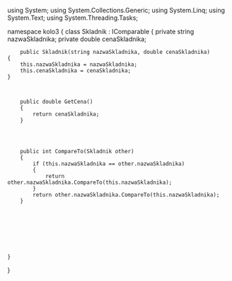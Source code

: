 using System;
using System.Collections.Generic;
using System.Linq;
using System.Text;
using System.Threading.Tasks;

namespace kolo3
{
    class Skladnik : IComparable<MainWindow>
    {
        private string nazwaSkladnika;
        private double cenaSkladnika;
        
        public Skladnik(string nazwaSkladnika, double cenaSkladnika)
    {
        this.nazwaSkladnika = nazwaSkladnika;
        this.cenaSkladnika = cenaSkladnika;
    }



        public double GetCena()
        {
            return cenaSkladnika;
        }




        public int CompareTo(Skladnik other)
        {
            if (this.nazwaSkladnika == other.nazwaSkladnika)
            {
                return other.nazwaSkladnika.CompareTo(this.nazwaSkladnika);
            }
            return other.nazwaSkladnika.CompareTo(this.nazwaSkladnika);
        }








    }
}
